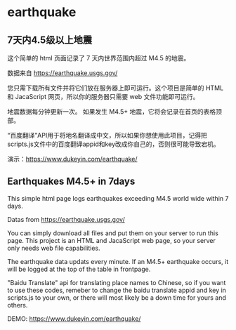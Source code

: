 # earthquake

## 7天内4.5级以上地震

这个简单的 html 页面记录了 7 天内世界范围内超过 M4.5 的地震。

数据来自 https://earthquake.usgs.gov/

您只需下载所有文件并将它们放在服务器上即可运行。这个项目是简单的 HTML 和 JacaScript 网页，所以你的服务器只需要 web 文件功能即可运行。

地震数据每分钟更新一次。 如果发生 M4.5+ 地震，它将会记录在首页的表格顶部。

“百度翻译”API用于将地名翻译成中文，所以如果你想使用此项目，记得把scripts.js文件中的百度翻译appid和key改成你自己的，否则很可能导致宕机。

演示：https://www.dukeyin.com/earthquake/


## Earthquakes M4.5+ in 7days
This simple html page logs earthquakes exceeding M4.5 world wide within 7 days.

Datas from https://earthquake.usgs.gov/

You can simply download all files and put them on your server to run this page. This project is an HTML and JacaScript web page, so your server only needs web file capabilities.

The earthquake data updats every minute. If an M4.5+ earthquake occurs, it will be logged at the top of the table in frontpage.

"Baidu Translate" api for translating place names to Chinese, so if you want to use these codes, remeber to change the baidu translate appid and key in scripts.js to your own, or there will most likely be a down time for yours and others.

DEMO: https://www.dukeyin.com/earthquake/
